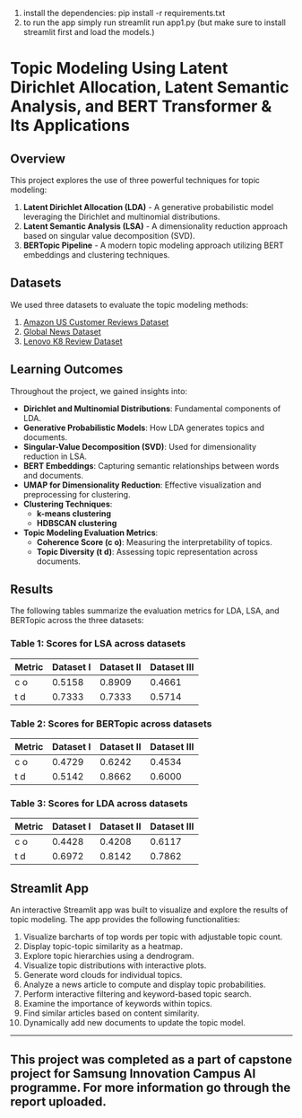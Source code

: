 

1. install the dependencies: pip install -r requirements.txt
2. to run the app simply run streamlit run app1.py (but make sure to install streamlit first and load the models.)

# Topic Modeling Using Latent Dirichlet Allocation, Latent Semantic Analysis, and BERT Transformer & Its Applications

## Overview

This project explores the use of three powerful techniques for topic modeling:

1. **Latent Dirichlet Allocation (LDA)** - A generative probabilistic model leveraging the Dirichlet and multinomial distributions.
2. **Latent Semantic Analysis (LSA)** - A dimensionality reduction approach based on singular value decomposition (SVD).
3. **BERTopic Pipeline** - A modern topic modeling approach utilizing BERT embeddings and clustering techniques.

## Datasets

We used three datasets to evaluate the topic modeling methods:

1. [Amazon US Customer Reviews Dataset](https://www.kaggle.com/datasets/cynthiarempel/amazon-us-customer-reviews-dataset/data)
2. [Global News Dataset](https://www.kaggle.com/datasets/everydaycodings/global-news-dataset)
3. [Lenovo K8 Review Dataset](https://www.kaggle.com/datasets/abhiram8/lenovok8review)

## Learning Outcomes

Throughout the project, we gained insights into:

- **Dirichlet and Multinomial Distributions**: Fundamental components of LDA.
- **Generative Probabilistic Models**: How LDA generates topics and documents.
- **Singular-Value Decomposition (SVD)**: Used for dimensionality reduction in LSA.
- **BERT Embeddings**: Capturing semantic relationships between words and documents.
- **UMAP for Dimensionality Reduction**: Effective visualization and preprocessing for clustering.
- **Clustering Techniques**:
  - **k-means clustering**
  - **HDBSCAN clustering**
- **Topic Modeling Evaluation Metrics**:
  - **Coherence Score (c o)**: Measuring the interpretability of topics.
  - **Topic Diversity (t d)**: Assessing topic representation across documents.

## Results

The following tables summarize the evaluation metrics for LDA, LSA, and BERTopic across the three datasets:

### Table 1: Scores for LSA across datasets

| Metric | Dataset I | Dataset II | Dataset III |
| ------ | --------- | ---------- | ----------- |
| c o    | 0.5158    | 0.8909     | 0.4661      |
| t d    | 0.7333    | 0.7333     | 0.5714      |

### Table 2: Scores for BERTopic across datasets

| Metric | Dataset I | Dataset II | Dataset III |
| ------ | --------- | ---------- | ----------- |
| c o    | 0.4729    | 0.6242     | 0.4534      |
| t d    | 0.5142    | 0.8662     | 0.6000      |

### Table 3: Scores for LDA across datasets

| Metric | Dataset I | Dataset II | Dataset III |
| ------ | --------- | ---------- | ----------- |
| c o    | 0.4428    | 0.4208     | 0.6117      |
| t d    | 0.6972    | 0.8142     | 0.7862      |

## Streamlit App

An interactive Streamlit app was built to visualize and explore the results of topic modeling. The app provides the following functionalities:

1. Visualize barcharts of top words per topic with adjustable topic count.
2. Display topic-topic similarity as a heatmap.
3. Explore topic hierarchies using a dendrogram.
4. Visualize topic distributions with interactive plots.
5. Generate word clouds for individual topics.
6. Analyze a news article to compute and display topic probabilities.
7. Perform interactive filtering and keyword-based topic search.
8. Examine the importance of keywords within topics.
9. Find similar articles based on content similarity.
10. Dynamically add new documents to update the topic model.

---

<!-- Stay tuned for more updates and detailed discussions in this repository! -->

## This project was completed as a part of capstone project for **Samsung Innovation Campus AI programme**. For more information go through the report uploaded.
